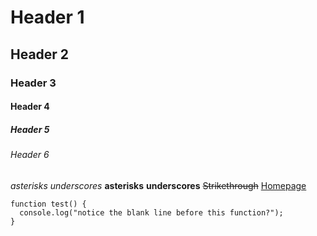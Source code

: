 # Header 1
## Header 2
### Header 3
#### Header 4
##### Header 5
###### Header 6
*asterisks* 
_underscores_
**asterisks**
__underscores__
~~Strikethrough~~
[Homepage](https://www.tn-data.se)

```
function test() {
  console.log("notice the blank line before this function?");
}
```
 

